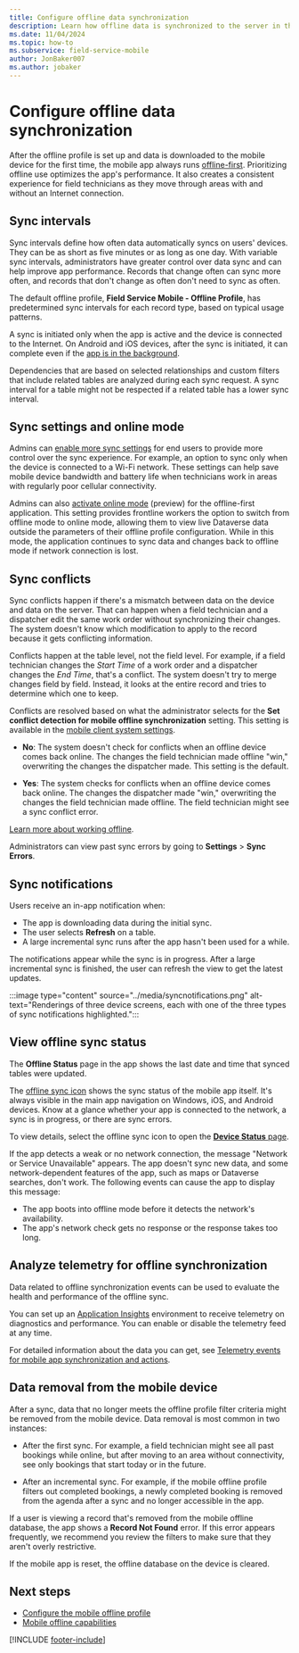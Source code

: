 ```yaml
---
title: Configure offline data synchronization
description: Learn how offline data is synchronized to the server in the Dynamics 365 Field Service mobile app.
ms.date: 11/04/2024
ms.topic: how-to
ms.subservice: field-service-mobile
author: JonBaker007
ms.author: jobaker
---
```


# Configure offline data synchronization

After the offline profile is set up and data is downloaded to the mobile device for the first time, the mobile app always runs [offline-first](/power-apps/mobile/mobile-offline-overview). Prioritizing offline use optimizes the app's performance. It also creates a consistent experience for field technicians as they move through areas with and without an Internet connection.

## Sync intervals

Sync intervals define how often data automatically syncs on users' devices. They can be as short as five minutes or as long as one day. With variable sync intervals, administrators have greater control over data sync and can help improve app performance. Records that change often can sync more often, and records that don't change as often don't need to sync as often.

The default offline profile, **Field Service Mobile - Offline Profile**, has predetermined sync intervals for each record type, based on typical usage patterns.

A sync is initiated only when the app is active and the device is connected to the Internet. On Android and iOS devices, after the sync is initiated, it can complete even if the [app is in the background](/power-apps/mobile/sync-data-offline-background).

Dependencies that are based on selected relationships and custom filters that include related tables are analyzed during each sync request. A sync interval for a table might not be respected if a related table has a lower sync interval.

## Sync settings and online mode 

Admins can [enable more sync settings](/power-apps/mobile/offline-sync-icon#offline-sync-settings-preview) for end users to provide more control over the sync experience. For example, an option to sync only when the device is connected to a Wi-Fi network. These settings can help save mobile device bandwidth and battery life when technicians work in areas with regularly poor cellular connectivity.

Admins can also [activate online mode](/power-apps/mobile/offline-sync-icon#online-mode-preview) (preview) for the offline-first application. This setting provides frontline workers the option to switch from offline mode to online mode, allowing them to view live Dataverse data outside the parameters of their offline profile configuration. While in this mode, the application continues to sync data and changes back to offline mode if network connection is lost.  

## Sync conflicts

Sync conflicts happen if there's a mismatch between data on the device and data on the server. That can happen when a field technician and a dispatcher edit the same work order without synchronizing their changes. The system doesn't know which modification to apply to the record because it gets conflicting information.

Conflicts happen at the table level, not the field level. For example, if a field technician changes the *Start Time* of a work order and a dispatcher changes the *End Time*, that's a conflict. The system doesn't try to merge changes field by field. Instead, it looks at the entire record and tries to determine which one to keep.

Conflicts are resolved based on what the administrator selects for the **Set conflict detection for mobile offline synchronization** setting. This setting is available in the [mobile client system settings](/power-platform/admin/system-settings-dialog-box-mobile-client-tab).

- **No**: The system doesn't check for conflicts when an offline device comes back online. The changes the field technician made offline "win," overwriting the changes the dispatcher made. This setting is the default.

- **Yes**: The system checks for conflicts when an offline device comes back online. The changes the dispatcher made "win," overwriting the changes the field technician made offline. The field technician might see a sync conflict error.

[Learn more about working offline](/power-apps/mobile/work-offline-mode-classic).

Administrators can view past sync errors by going to **Settings** > **Sync Errors**.

## Sync notifications

Users receive an in-app notification when:

- The app is downloading data during the initial sync.
- The user selects **Refresh** on a table.
- A large incremental sync runs after the app hasn't been used for a while.

The notifications appear while the sync is in progress. After a large incremental sync is finished, the user can refresh the view to get the latest updates.

:::image type="content" source="../media/syncnotifications.png" alt-text="Renderings of three device screens, each with one of the three types of sync notifications highlighted.":::

## View offline sync status

The **Offline Status** page in the app shows the last date and time that synced tables were updated.

The [offline sync icon](/power-apps/mobile/offline-sync-icon) shows the sync status of the mobile app itself. It's always visible in the main app navigation on Windows, iOS, and Android devices. Know at a glance whether your app is connected to the network, a sync is in progress, or there are sync errors.

To view details, select the offline sync icon to open the [**Device Status** page](/power-apps/mobile/offline-sync-icon#device-status-page).

If the app detects a weak or no network connection, the message "Network or Service Unavailable" appears. The app doesn't sync new data, and some network-dependent features of the app, such as maps or Dataverse searches, don't work. The following events can cause the app to display this message:

- The app boots into offline mode before it detects the network's availability.
- The app's network check gets no response or the response takes too long.

## Analyze telemetry for offline synchronization

Data related to offline synchronization events can be used to evaluate the health and performance of the offline sync.

You can set up an [Application Insights](/azure/azure-monitor/app/app-insights-overview) environment to receive telemetry on diagnostics and performance. You can enable or disable the telemetry feed at any time.

For detailed information about the data you can get, see [Telemetry events for mobile app synchronization and actions](/power-platform/admin/telemetry-events-mobile).

## Data removal from the mobile device

After a sync, data that no longer meets the offline profile filter criteria might be removed from the mobile device. Data removal is most common in two instances:

- After the first sync. For example, a field technician might see all past bookings while online, but after moving to an area without connectivity, see only bookings that start today or in the future.

- After an incremental sync. For example, if the mobile offline profile filters out completed bookings, a newly completed booking is removed from the agenda after a sync and no longer accessible in the app.

If a user is viewing a record that's removed from the mobile offline database, the app shows a **Record Not Found** error. If this error appears frequently, we recommend you review the filters to make sure that they aren't overly restrictive.

If the mobile app is reset, the offline database on the device is cleared.

## Next steps

- [Configure the mobile offline profile](set-up-offline-profile.md)
- [Mobile offline capabilities](work-offline.md)

[!INCLUDE [footer-include](../../includes/footer-banner.md)]

